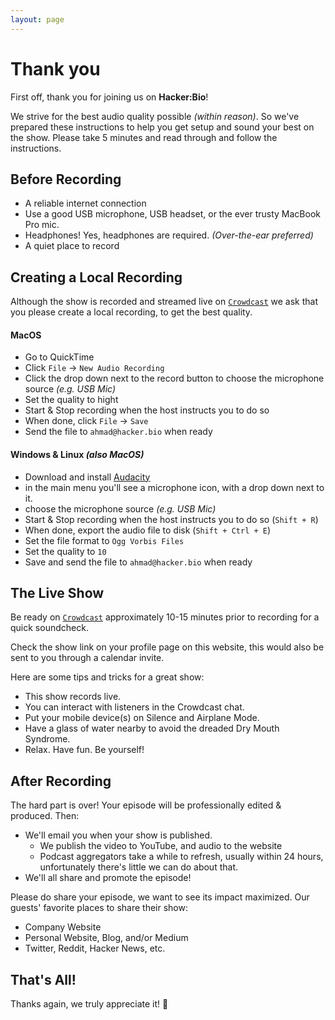 ```yaml
---
layout: page
---
```


<!-- TODO: add info about profile page setup -->

# Thank you

First off, thank you for joining us on **Hacker:Bio**!

We strive for the best audio quality possible _(within reason)_. So we've prepared these instructions to help you get setup and sound your best on the show. Please take 5 minutes and read through and follow the instructions.

## Before Recording

- A reliable internet connection
- Use a good USB microphone, USB headset, or the ever trusty MacBook Pro mic.
- Headphones! Yes, headphones are required. _(Over-the-ear preferred)_
- A quiet place to record

## Creating a Local Recording

Although the show is recorded and streamed live on [`Crowdcast`][crowdcast] we ask that you please create a local recording, to get the best quality.

#### MacOS

- Go to QuickTime
- Click `File` → `New Audio Recording`
- Click the drop down next to the record button to choose the microphone source _(e.g. USB Mic)_
- Set the quality to hight
- Start & Stop recording when the host instructs you to do so
- When done, click `File` → `Save`
- Send the file to `ahmad@hacker.bio` when ready

#### Windows & Linux _(also MacOS)_

- Download and install [Audacity](https://www.audacityteam.org)
- in the main menu you'll see a microphone icon, with a drop down next to it.
- choose the microphone source _(e.g. USB Mic)_
- Start & Stop recording when the host instructs you to do so (`Shift + R`)
- When done, export the audio file to disk (`Shift + Ctrl + E`)
- Set the file format to `Ogg Vorbis Files`
- Set the quality to `10`
- Save and send the file to `ahmad@hacker.bio` when ready

## The Live Show

Be ready on [`Crowdcast`][crowdcast] approximately 10-15 minutes prior to recording for a quick soundcheck.

Check the show link on your profile page on this website, this would also be sent to you through a calendar invite.

Here are some tips and tricks for a great show:

- This show records live.
- You can interact with listeners in the Crowdcast chat.
- Put your mobile device(s) on Silence and Airplane Mode.
- Have a glass of water nearby to avoid the dreaded Dry Mouth Syndrome.
- Relax. Have fun. Be yourself!

## After Recording

The hard part is over! Your episode will be professionally edited & produced. Then:

- We'll email you when your show is published.
  - We publish the video to YouTube, and audio to the website
  - Podcast aggregators take a while to refresh, usually within 24 hours, unfortunately there's little we can do about that.
- We'll all share and promote the episode!

Please do share your episode, we want to see its impact maximized. Our guests' favorite places to share their show:

- Company Website
- Personal Website, Blog, and/or Medium
- Twitter, Reddit, Hacker News, etc.

## That's All!

Thanks again, we truly appreciate it! 💚

[crowdcast]: https://www.crowdcast.io
